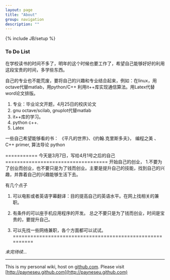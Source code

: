 ```yaml
---
layout: page
title: "About"
group: navigation
description: ""
---
```

{% include JB/setup %}


### To Do List

在学校读书的时间不多了，明年的这个时候也要工作了，希望自己能够好好的利用这段宝贵的时间，多学些东西。

自己的专业也不能荒废，要将自己的兴趣和专业结合起来，例如：在linux，用octave代替matlab，用python/C++ 利用it++库实现通信算法。用Latex代替word论文排版。

1. 专业：毕业论文开题，4月25日的校庆论文
2. gnu octave/scilab, gnuplot代替matlab
3. it++库的学习。
4. python c++.
5. Latex

一些自己希望能够看的书：
《平凡的世界》、《约翰.克里斯多夫》，
 编程之美 、
 C++ primer, 算法导论
 python
 
 =========== 今天是3月7日，写给4月1号之后的自己===================================
开始自己的创业，
1.不要为了创业而创业，也不要只是为了钱而创业。主要是提升自己的技能，找到自己的兴趣，并靠着自己的兴趣能够生活下去。

有几个点子
   1. 可以电影或者英语字幕翻译：目的提高自己的英语水平。在网上找相关的兼职。
   2. 有条件的可以座手机应用程序的开发。
   总之不要只是为了钱而创业，时间是宝贵的，要提升自己。

2. 可以先找一些网络兼职，各个方面都可以试试。
==========================================================


_未完待续..._ 

-----
This is my personal wiki, host on [github.com](http://github.com).
Please visit [http://payneseu.github.com](http://payneseu.github.com)

